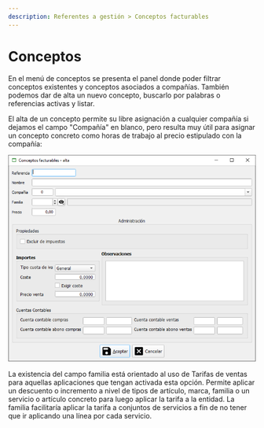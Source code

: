 ```yaml
---
description: Referentes a gestión > Conceptos facturables
---
```


# Conceptos

En el menú de conceptos se presenta el panel donde poder filtrar conceptos existentes y conceptos asociados a compañías. También podemos dar de alta un nuevo concepto, buscarlo por palabras o referencias activas y listar.

El alta de un concepto permite su libre asignación a cualquier compañía si dejamos el campo "Compañía" en blanco, pero resulta muy útil para asignar un concepto concreto como horas de trabajo al precio estipulado con la compañía:

![](<../../.gitbook/assets/imagen (55).png>)

La existencia del campo familia está orientado al uso de Tarifas de ventas para aquellas aplicaciones que tengan activada esta opción. Permite aplicar un descuento o incremento a nivel de tipos de artículo, marca, familia o un servicio o artículo concreto para luego aplicar la tarifa a la entidad. La familia facilitaría aplicar la tarifa a conjuntos de servicios a fin de no tener que ir aplicando una línea por cada servicio.
